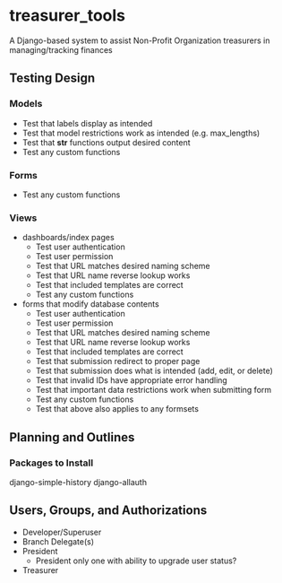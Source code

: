 # treasurer_tools
A Django-based system to assist Non-Profit Organization treasurers in managing/tracking finances

## Testing Design
### Models
- Test that labels display as intended
- Test that model restrictions work as intended (e.g. max_lengths)
- Test that __str__ functions output desired content
- Test any custom functions

### Forms
- Test any custom functions

### Views
- dashboards/index pages
  - Test user authentication
  - Test user permission
  - Test that URL matches desired naming scheme
  - Test that URL name reverse lookup works
  - Test that included templates are correct
  - Test any custom functions
- forms that modify database contents
  - Test user authentication
  - Test user permission
  - Test that URL matches desired naming scheme
  - Test that URL name reverse lookup works
  - Test that included templates are correct
  - Test that submission redirect to proper page
  - Test that submission does what is intended (add, edit, or delete)
  - Test that invalid IDs have appropriate error handling
  - Test that important data restrictions work when submitting form
  - Test any custom functions
  - Test that above also applies to any formsets

## Planning and Outlines
### Packages to Install
django-simple-history
django-allauth

## Users, Groups, and Authorizations
- Developer/Superuser
- Branch Delegate(s)
- President
  - President only one with ability to upgrade user status?
- Treasurer